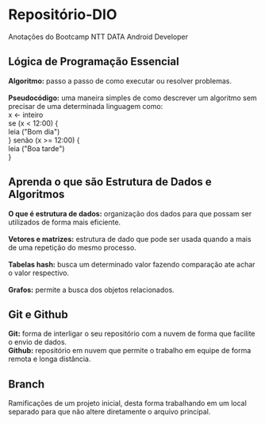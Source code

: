 # Repositório-DIO
Anotações do Bootcamp NTT DATA Android Developer

## Lógica de Programação Essencial 
<b>Algoritmo:</b> passo a passo de como executar ou resolver problemas. <br>
<br>
<b>Pseudocódigo:</b> uma maneira simples de como descrever um algoritmo sem precisar de uma determinada linguagem como:<br>
                     x <- inteiro<br>
                     se (x < 12:00) {<br>
                          leia ("Bom dia")<br>
                     } senão (x >= 12:00) {<br>
                          leia ("Boa tarde")<br>
                     }<br>
## Aprenda o que são Estrutura de Dados e Algoritmos
<b>O que é estrutura de dados:</b> organização dos dados para que possam ser utilizados de forma mais eficiente. <br>
<br>
<b>Vetores e matrizes:</b> estrutura de dado que pode ser usada quando a mais de uma repetição do mesmo processo. <br>
<br>
<b>Tabelas hash:</b> busca um determinado valor fazendo comparação ate achar o valor respectivo. <br>
<br>
<b>Grafos:</b> permite a busca dos objetos relacionados. <br>

## Git e Github
<b>Git:</b> forma de interligar o seu repositório com a nuvem de forma que facilite o envio de dados.<br>
<b>Github:</b> repositório em nuvem que permite o trabalho em equipe de forma remota e longa distância.<br>

## Branch
Ramificações de um projeto inicial, desta forma trabalhando em um local separado para que não altere diretamente o arquivo principal.
